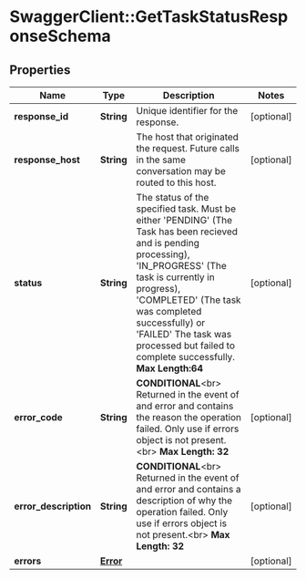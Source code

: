 # SwaggerClient::GetTaskStatusResponseSchema

## Properties
Name | Type | Description | Notes
------------ | ------------- | ------------- | -------------
**response_id** | **String** | Unique identifier for the response.  | [optional] 
**response_host** | **String** | The host that originated the request. Future calls in the same conversation may be routed to this host.  | [optional] 
**status** | **String** | The status of the specified task. Must be either &#39;PENDING&#39; (The Task has been recieved and is pending processing), &#39;IN_PROGRESS&#39; (The task is currently in progress), &#39;COMPLETED&#39; (The task was completed successfully) or &#39;FAILED&#39; The task was processed but failed to complete successfully.     __Max Length:64__  | [optional] 
**error_code** | **String** | __CONDITIONAL__&lt;br&gt; Returned in the event of and error and contains the reason the operation failed. Only use if errors object is not present.&lt;br&gt; __Max Length: 32__  | [optional] 
**error_description** | **String** | __CONDITIONAL__&lt;br&gt; Returned in the event of and error and contains a description of why the operation failed. Only use if errors object is not present.&lt;br&gt; __Max Length: 32__    | [optional] 
**errors** | [**Error**](Error.md) |  | [optional] 


